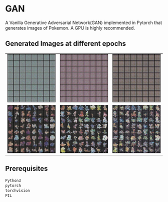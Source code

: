 # GAN
A Vanilla Generative Adversarial Network(GAN) implemented in Pytorch that generates images of Pokemon. A GPU is highly recommended.

## Generated Images at different epochs
 
| | | |
|:-------------------------:|:-------------------------:|:-------------------------:|
|<img width="1604" alt="epoch 1" src="/fake/fake_epoch1.jpg">  |  <img width="1604" alt="epoch 5" src="/fake/fake_epoch5.jpg">|<img width="1604" alt="epoch 10" src="/fake/fake_epoch10.jpg">|
|<img width="1604" alt="epoch 100" src="/fake/fake_epoch100.jpg">  |  <img width="1604" alt="epoch 500" src="/fake/fake_epoch500.jpg">|<img width="1604" alt="epoch 900" src="/fake/fake_epoch900.jpg">|


 ## Prerequisites
```
Python3
pytorch
torchvision
PIL
```
